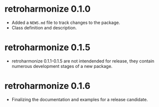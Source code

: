 # retroharmonize 0.1.0

* Added a `NEWS.md` file to track changes to the package.
* Class definition and description.

# retroharmonize 0.1.5
* retroharmonize 0.1.1-0.1.5 are not intendended for release, they contain numerous development stages of a new package.

# retroharmonize 0.1.6
* Finalizing the documentation and examples for a release candidate.